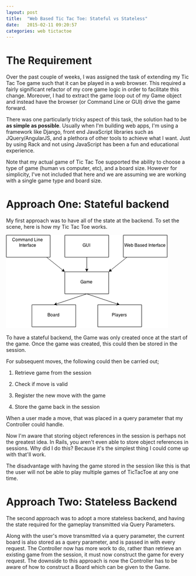 ```yaml
---
layout: post
title:  "Web Based Tic Tac Toe: Stateful vs Stateless"
date:   2015-02-11 09:20:57
categories: web tictactoe
---
```

The Requirement
=============

Over the past couple of weeks, I was assigned the task of extending my Tic Tac Toe game such that it can be played in a web browser. This required a fairly significant refactor of my core game logic in order to facilitate this change. Moreover, I had to extract the game loop out of my Game object and instead have the browser (or Command Line or GUI) drive the game forward.

There was one particularly tricky aspect of this task, the solution had to be **as simple as possible**. Usually when I'm building web apps, I'm using a framework like Django, front end JavaScript libraries such as JQuery/AngularJS, and a plethora of other tools to achieve what I want. Just by using Rack and not using JavaScript has been a fun and educational experience.

Note that my actual game of Tic Tac Toe supported the ability to choose a type of game (human vs computer, etc), and a board size. However for simplicity, I've not included that here and we are assuming we are working with a single game type and board size.

Approach One: Stateful backend
=========

My first approach was to have all of the state at the backend. To set the scene, here is how my Tic Tac Toe works.

![Tic Tac Toe Diagram](/assets/tictactoe.png)

To have a stateful backend, the Game was only created once at the start of the game. Once the game was created, this could then be stored in the session.

For subsequent moves, the following could then be carried out;

1. Retrieve game from the session

2. Check if move is valid

3. Register the new move with the game

4. Store the game back in the session

When a user made a move, that was placed in a query parameter that my Controller could handle.

Now I'm aware that storing object references in the session is perhaps not the greatest idea. In Rails, you aren't even able to store object references in sessions. Why did I do this? Because it's the simplest thing I could come up with that'll work.

The disadvantage with having the game stored in the session like this is that the user will not be able to play multiple games of TicTacToe at any one time. 

Approach Two: Stateless Backend
===========

The second approach was to adopt a more stateless backend, and having the state required for the gameplay transmitted via Query Parameters.

Along with the user's move transmitted via a query parameter, the current board is also stored as a query parameter, and is passed in with every request. The Controller now has more work to do, rather than retrieve an existing game from the session, it must now construct the game for every request. The downside to this approach is now the Controller has to be aware of how to construct a Board which can be given to the Game.
